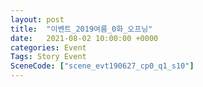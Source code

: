 ```yaml
---
layout: post
title:  "이벤트_2019여름_0화_오프닝"
date:   2021-08-02 10:00:00 +0000
categories: Event
Tags: Story Event
SceneCode: ["scene_evt190627_cp0_q1_s10"]
---
```

